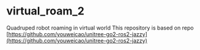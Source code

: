 # virtual_roam_2
Quadruped robot roaming in virtual world
This repository is based on repo [https://github.com/youweicao/unitree-go2-ros2-jazzy](https://github.com/youweicao/unitree-go2-ros2-jazzy)